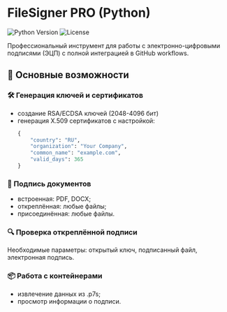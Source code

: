 # FileSigner PRO (Python)

![Python Version](https://img.shields.io/badge/python-3.8%2B-blue)
![License](https://img.shields.io/badge/license-MIT-green)

Профессиональный инструмент для работы с электронно-цифровыми подписями (ЭЦП) с полной интеграцией в GitHub workflows.

## 🔑 Основные возможности

### 🛠 Генерация ключей и сертификатов
- создание RSA/ECDSA ключей (2048-4096 бит)
- генерация X.509 сертификатов с настройкой:
  ```python
  {
      "country": "RU",
      "organization": "Your Company",
      "common_name": "example.com",
      "valid_days": 365
  }

### 📝 Подпись документов
- встроенная:	PDF, DOCX;
- откреплённая:	любые файлы;
- присоединённая: любые файлы.

### 🔍 Проверка откреплённой подписи
Необходимые параметры: открытый ключ, подписанный файл, электронная подпись.

### 📦 Работа с контейнерами
- извлечение данных из .p7s;
- просмотр информации о подписи.
